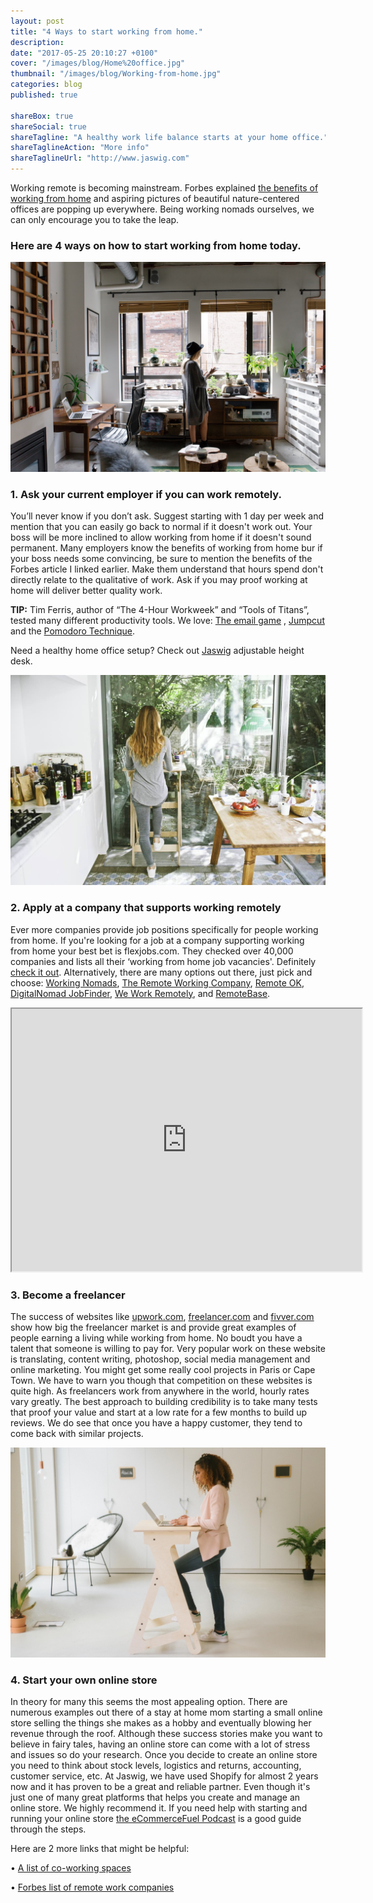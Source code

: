 ```yaml
---
layout: post
title: "4 Ways to start working from home."
description: 
date: "2017-05-25 20:10:27 +0100"
cover: "/images/blog/Home%20office.jpg"
thumbnail: "/images/blog/Working-from-home.jpg"
categories: blog
published: true

shareBox: true
shareSocial: true
shareTagline: "A healthy work life balance starts at your home office."
shareTaglineAction: "More info"
shareTaglineUrl: "http://www.jaswig.com"
---
```



Working remote is becoming mainstream. Forbes explained [the benefits of working from home](https://www.forbes.com/sites/kevinkruse/2012/12/18/benefits-working-from-home/#425ebf131d4c) and aspiring pictures of beautiful nature-centered offices are popping up everywhere. <!--more--> Being working nomads ourselves, we can only encourage you to take the leap.

### Here are 4 ways on how to start working from home today.


![Working-from-home](/images/blog/Working-from-home.jpg)


### 1. Ask your current employer if you can work remotely.
You’ll never know if you don’t ask. Suggest starting with 1 day per week and mention that you can easily go back to normal if it doesn't work out. Your boss will be more inclined to allow working from home if it doesn't sound permanent.
Many employers know the benefits of working from home bur if your boss needs some convincing, be sure to mention the benefits of the Forbes article I linked earlier. Make them understand that hours spend don't directly relate to the qualitative of work.
Ask if you may proof working at home will deliver better quality work.

**TIP:** Tim Ferris, author of “The 4-Hour Workweek” and “Tools of Titans”, tested many different productivity tools. We love: [The email game](http://www.emailga.me/) , [Jumpcut](http://jumpcut.sourceforge.net/) and the [Pomodoro Technique](http://e.ggtimer.com/). 


Need a healthy home office setup? 
Check out [Jaswig](https://store.jaswig.com/products/standup-nomad?variant=18203972612) adjustable height desk.

![Healthy home office](/images/blog/Healthy%20Home%20Office.jpg)


### 2. Apply at a company that supports working remotely
Ever more companies provide job positions specifically for people working from home.
If you're looking for a job at a company supporting working from home your best bet is flexjobs.com.
They checked over 40,000 companies and lists all their ‘working from home job vacancies'. Definitely [check it out](https://www.flexjobs.com/company-guide).
Alternatively, there are many options out there, just pick and choose: [Working Nomads](https://www.workingnomads.co/jobs), [The Remote Working Company](http://www.remoteworking.co/), [Remote OK](https://remoteok.io/), [DigitalNomad JobFinder](http://digitalnomad-jobfinder.com/), [We Work Remotely](https://weworkremotely.com/), and [RemoteBase](https://remotebase.io/).


<iframe width="560" height="420" src="http://www.youtube.com/embed/KDgckuEAqLQ?color=white&theme=light"></iframe>


### 3. Become a freelancer
The success of websites like [upwork.com](https://www.upwork.com/), [freelancer.com](https://www.freelancer.com) and [fivver.com](https://www.fiverr.com/) show how big the freelancer market is and provide great examples of people earning a living while working from home.
No boudt you have a talent that someone is willing to pay for. Very popular work on these website is translating, content writing, photoshop, social media management and online marketing.
You might get some really cool projects in Paris or Cape Town. We have to warn you though that competition on these websites is quite high. As freelancers work from anywhere in the world, hourly rates vary greatly. 
The best approach to building credibility is to take many tests that proof your value and start at a low rate for a few months to build up reviews. We do see that once you have a happy customer, they tend to come back with similar projects.


![Scandinavian home office](/images/blog/Scandinavian%20home%20office.jpeg)


### 4. Start your own online store
In theory for many this seems the most appealing option. There are numerous examples out there of a stay at home mom starting a small online store selling the things she makes as a hobby and eventually blowing her revenue through the roof. 
Although these success stories make you want to believe in fairy tales, having an online store can come with a lot of stress and issues so do your research.
Once you decide to create an online store you need to think about stock levels, logistics and returns, accounting, customer service, etc. At Jaswig, we have used Shopify for almost 2 years now and it has proven to be a great and reliable partner.
Even though it's just one of many great platforms that helps you create and manage an online store. We highly recommend it.
If you need help with starting and running your online store [the eCommerceFuel Podcast](https://itunes.apple.com/ca/podcast/ecommercefuel-build-launch/id679570743?mt=2) is a good guide through the steps.


Here are 2 more links that might be helpful:

•	[A list of co-working spaces](https://coworkingmap.org)

•	[Forbes list of remote work companies](https://www.forbes.com/sites/laurashin/2016/01/27/work-from-home-in-2016-the-top-100-companies-for-remote-jobs/#217d3e2b2741)


